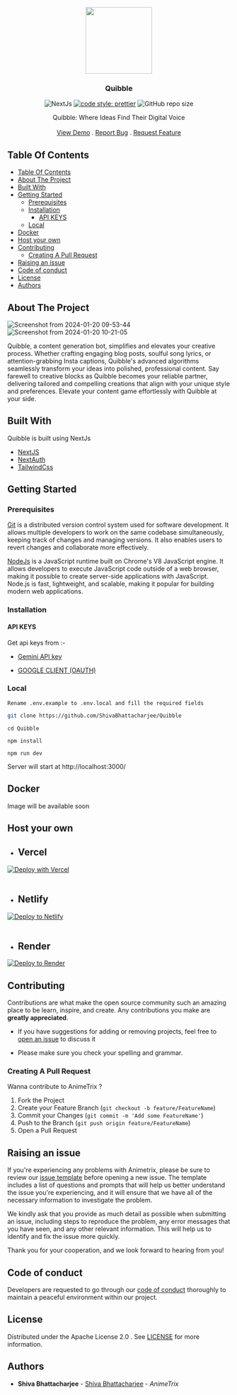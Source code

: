 <a href="https://github.com/ShivaBhattacharjee/quibble">
<p align="center">
  <img src="https://github.com/ShivaBhattacharjee/Quibble/assets/95211406/44e6dddd-1d56-46b8-9d31-707f91e78883" height="150px"/>
  </a>
<br/>
  <h3 align="center">Quibble</h3>


<div align="center" >

![NextJs](https://img.shields.io/badge/next.js-000000?style=for-the-badge&logo=nextdotjs&logoColor=white)
[![code style: prettier](https://img.shields.io/badge/code_style-prettier-ff69b4.svg?style=flat-square)](https://github.com/prettier/prettier)
![GitHub repo size](https://img.shields.io/github/repo-size/shivabhattacharjee/quibble)


  </div>
  <p align="center">
    Quibble: Where Ideas Find Their Digital Voice
    <br/>
    <br/>
    <a href="https://quibbleai.vercel.app/">View Demo</a>
    .
    <a href="https://github.com/ShivaBhattacharjee/quibble/issues">Report Bug</a>
    .
    <a href="https://github.com/ShivaBhattacharjee/quibble/issues">Request Feature</a>
  </p>
</p>



## Table Of Contents

- [Table Of Contents](#table-of-contents)
- [About The Project](#about-the-project)
- [Built With](#built-with)
- [Getting Started](#getting-started)
  - [Prerequisites](#prerequisites)
  - [Installation](#installation)
    - [API KEYS](#api-keys)
  - [Local](#local)
- [Docker](#docker)
- [Host your own](#host-your-own)
- [Contributing](#contributing)
  - [Creating A Pull Request](#creating-a-pull-request)
- [Raising an issue](#raising-an-issue)
- [Code of conduct](#code-of-conduct)
- [License](#license)
- [Authors](#authors)

## About The Project
![Screenshot from 2024-01-20 09-53-44](https://github.com/ShivaBhattacharjee/Quibble/assets/95211406/914f6d78-9707-42c1-b4f4-20aeef5ca987)
![Screenshot from 2024-01-20 10-21-05](https://github.com/ShivaBhattacharjee/Quibble/assets/95211406/897d4339-4781-4736-9300-ac1604c48a28)

Quibble, a content generation bot, simplifies and elevates your creative process. Whether crafting engaging blog posts, soulful song lyrics, or attention-grabbing Insta captions, Quibble's advanced algorithms seamlessly transform your ideas into polished, professional content. Say farewell to creative blocks as Quibble becomes your reliable partner, delivering tailored and compelling creations that align with your unique style and preferences. Elevate your content game effortlessly with Quibble at your side.

## Built With

Quibble is built using NextJs 

* [NextJS](https://nextjs.org)
* [NextAuth](https://next-auth.js.org/)
* [TailwindCss](https://tailwindcss.com/)



## Getting Started


### Prerequisites

<a href="https://git-scm.com/downloads" >Git</a> is a distributed version control system used for software development. It allows multiple developers to work on the same codebase simultaneously, keeping track of changes and managing versions. It also enables users to revert changes and collaborate more effectively.

<a href="https://nodejs.org/en/download/">NodeJs</a> is a JavaScript runtime built on Chrome's V8 JavaScript engine. It allows developers to execute JavaScript code outside of a web browser, making it possible to create server-side applications with JavaScript. Node.js is fast, lightweight, and scalable, making it popular for building modern web applications.


### Installation
#### API KEYS 
Get api keys from :-
- [Gemini API key](https://makersuite.google.com/app/apikey)

- [GOOGLE CLIENT (OAUTH)](https://console.cloud.google.com/)
### Local
```Rename .env.example to .env.local and fill the required fields```
```bash
git clone https://github.com/ShivaBhattacharjee/Quibble
```
```
cd Quibble
```
```
npm install
```
```
npm run dev
```
Server will start at http://localhost:3000/


## Docker 
Image will be available soon

## Host your own
* ## Vercel

[![Deploy with Vercel](https://vercel.com/button)](https://vercel.com/new/clone?repository-url=https%3A%2F%2Fgithub.com%2FShivaBhattacharjee%2Fquibble)
<br/>
<br/>

* ## Netlify

[![Deploy to Netlify](https://www.netlify.com/img/deploy/button.svg)](https://app.netlify.com/start/deploy?repository=https://github.com/ShivaBhattacharjee/quibble)
<br/>
<br/>

* ## Render

[![Deploy to Render](https://render.com/images/deploy-to-render-button.svg)](https://render.com/deploy?repo=https://github.com/ShivaBhattacharjee/quibble)

## Contributing

Contributions are what make the open source community such an amazing place to be learn, inspire, and create. Any contributions you make are **greatly appreciated**.
* If you have suggestions for adding or removing projects, feel free to [open an issue](https://github.com/ShivaBhattacharjee/quibble/issues) to discuss it

* Please make sure you check your spelling and grammar.

### Creating A Pull Request

Wanna contribute to AnimeTrix ?

1. Fork the Project
2. Create your Feature Branch (`git checkout -b feature/FeatureName`)
3. Commit your Changes (`git commit -m 'Add some FeatureName'`)
4. Push to the Branch (`git push origin feature/FeatureName`)
5. Open a Pull Request


## Raising an issue

If you're experiencing any problems with Animetrix, please be sure to review our [issue template](https://github.com/ShivaBhattacharjee/quibble/tree/main/.github/ISSUE_TEMPLATE) before opening a new issue. The template includes a list of questions and prompts that will help us better understand the issue you're experiencing, and it will ensure that we have all of the necessary information to investigate the problem.

We kindly ask that you provide as much detail as possible when submitting an issue, including steps to reproduce the problem, any error messages that you have seen, and any other relevant information. This will help us to identify and fix the issue more quickly.

Thank you for your cooperation, and we look forward to hearing from you!

## Code of conduct

Developers are requested to go through our <a href="https://github.com/ShivaBhattacharjee/quibble/blob/main/CODE_OF_CONDUCT.md">code of conduct</a> thoroughly to maintain a peaceful environment within our project.

## License

Distributed under the Apache License 2.0 . See [LICENSE](https://github.com/ShivaBhattacharjee/AnimeTrix-next/blob/main/LICENSE) for more information.


## Authors

* **Shiva Bhattacharjee** - [Shiva Bhattacharjee](https://github.com/ShivaBhattacharjee) - *AnimeTrix*
